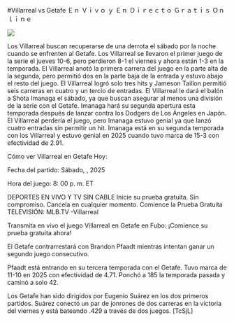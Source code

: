#Villarreal vs Getafe Ｅｎ Ｖｉｖｏ ｙ Ｅｎ Ｄｉｒｅｃｔｏ Ｇｒａｔｉｓ Ｏｎｌｉｎｅ  
  
  
[![](https://i.imgur.com/qSNzIqt.png)](https://movie.rssnews.media/JfrGMDG.php)  
  
Los Villarreal buscan recuperarse de una derrota el sábado por la noche cuando se enfrenten al Getafe. Los Villarreal se llevaron el primer juego de la serie el jueves 10-6, pero perdieron 8-1 el viernes y ahora están 1-3 en la temporada. El Villarreal anotó la primera carrera del juego en la parte alta de la segunda, pero permitió dos en la parte baja de la entrada y estuvo abajo el resto del juego. El Villarreal logró solo tres hits y Jameson Taillon permitió seis carreras en cuatro y un tercio de entradas. El Villarreal le dará el balón a Shota Imanaga el sábado, ya que buscan asegurar al menos una división de la serie con el Getafe. Imanaga hará su segunda apertura esta temporada después de lanzar contra los Dodgers de Los Ángeles en Japón. El Villarreal perdería el juego, pero Imanaga estuvo genial ya que lanzó cuatro entradas sin permitir un hit. Imanaga está en su segunda temporada con los Villarreal y estuvo genial en 2025 cuando tuvo marca de 15-3 con efectividad de 2.91.

Cómo ver Villarreal en Getafe Hoy:

Fecha del partido: Sábado, , 2025

Hora del juego: 8: 00 p. m. ET

DEPORTES EN VIVO Y TV SIN CABLE
Inicie su prueba gratuita. Sin compromiso. Cancela en cualquier momento.
Comience la Prueba Gratuita
TELEVISIÓN: MLB.TV -Villarreal

Transmita en vivo el juego Villarreal en Getafe en Fubo: ¡Comience su prueba gratuita ahora! 

El Getafe contrarrestará con Brandon Pfaadt mientras intentan ganar un segundo juego consecutivo.

Pfaadt está entrando en su tercera temporada con el Getafe. Tuvo marca de 11-10 en 2025 con efectividad de 4.71. Ponchó a 185 la temporada pasada y caminó a solo 42.

Los Getafe han sido dirigidos por Eugenio Suárez en los dos primeros partidos. Suárez conectó un par de jonrones de dos carreras en la victoria del viernes y está bateando .429 a través de dos juegos. [TcSjL]